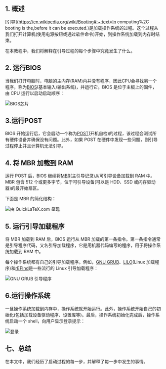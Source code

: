 ## 1. 概述

[引导](https://en.wikipedia.org/wiki/Booting#:~:text=In computing%2C booting is the,before it can be executed.)是加载操作系统的过程。这个过程从我们打开计算机(使用电源按钮或通过软件命令)开始，到操作系统加载到内存时结束。

在本教程中，我们将解释在引导过程的每个步骤中究竟发生了什么。

## 2. 运行BIOS

当我们打开电脑时，电脑的主内存(RAM)内并没有程序，因此CPU会寻找另一个程序，称为[BIOS](https://en.wikipedia.org/wiki/BIOS#System_startup)(基本输入/输出系统)，并运行它。BIOS 是位于主板上的固件，由 CPU 运行以启动启动顺序：

![BIOS芯片](https://www.baeldung.com/wp-content/uploads/sites/4/2022/07/BIOS-5.jpg)

## 3.运行POST

BIOS 开始运行后，它会启动一个称为[POST](https://en.wikipedia.org/wiki/Power-on_self-test)(开机自检)的过程，该过程会测试所有硬件设备并确保没有问题。此外，如果 POST 在硬件中发现一些问题，则引导过程停止并且计算机无法引导。

## 4. 将 MBR 加载到 RAM

运行 POST 后，BIOS 继续将[MBR](https://en.wikipedia.org/wiki/Master_boot_record)(主引导记录)从可引导设备加载到 RAM 中。MBR 包含 512 个或更多字节，位于可引导设备(可以是 HDD、SSD 或闪存驱动器)的最开始扇区。

下面是 MBR 的简化结构：

![由 QuickLaTeX.com 呈现](https://www.baeldung.com/wp-content/ql-cache/quicklatex.com-fe3c39ce00b1a98c8e968d7fa035abd2_l3.svg)

## 5. 运行引导加载程序

将 MBR 加载到 RAM 后，BIOS 运行从 MBR 加载的第一条指令。第一条指令通常是引导程序代码，又名引导加载程序，它是用机器代码编写的程序，用于将操作系统加载到 RAM 中。

每个操作系统都有自己的引导加载程序。例如，[GNU GRUB](https://www.gnu.org/software/grub/)、[LILO](https://en.wikipedia.org/wiki/LILO_(bootloader))(Linux 加载程序)和[rEFInd](https://www.rodsbooks.com/refind/)是一些流行的 Linux 引导加载程序：

![GNU GRUB 引导程序](https://www.baeldung.com/wp-content/uploads/sites/4/2022/07/Bootloader.jpg)

## 6.运行操作系统

一旦操作系统加载到内存中，操作系统就开始运行。此外，操作系统开始自己的初始化(包括加载设备驱动程序、设置库等)。最后，操作系统初始化完成后，操作系统启动一个 shell，向用户显示登录提示：

![登录](https://www.baeldung.com/wp-content/uploads/sites/4/2022/07/Login.jpg)

## 七、总结

在本文中，我们经历了启动过程的每一步，并解释了每一步中发生的事情。